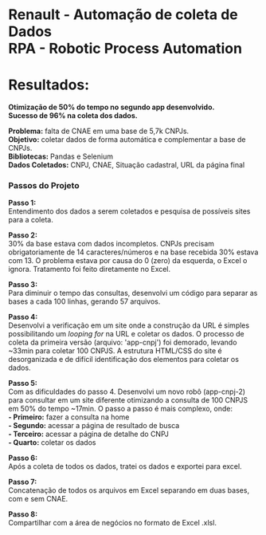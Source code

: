 # Renault - Automação de coleta de Dados <br> RPA - Robotic Process Automation
# Resultados:
****Otimização de 50% do tempo no segundo app desenvolvido.****<br>
**Sucesso de 96% na coleta dos dados.**

**Problema:** falta de CNAE em uma base de 5,7k CNPJs.<br>
**Objetivo:** coletar dados de forma automática e complementar a base de CNPJs.<br>
**Bibliotecas:** Pandas e Selenium<br>
**Dados Coletados:** CNPJ, CNAE, Situação cadastral, URL da página final<br>



### Passos do Projeto

**Passo 1:**<br>
Entendimento dos dados a serem coletados e pesquisa de possíveis sites para a coleta.

**Passo 2:**<br>
30% da base estava com dados incompletos. CNPJs precisam obrigatoriamente de 14 caracteres/números e na base recebida 30% estava com 13.
O problema estava por causa do 0 (zero) da esquerda, o Excel o ignora.
Tratamento foi feito diretamente no Excel.

**Passo 3:**<br>
Para diminuir o tempo das consultas, desenvolvi um código para separar as bases a cada 100 linhas, gerando 57 arquivos.

**Passo 4:**<br>
Desenvolvi a verificação em um site onde a construção da URL é simples possibilitando um _looping for_ na URL e coletar os dados.
O processo de coleta da primeira versão (arquivo: 'app-cnpj') foi demorado, levando ~33min para coletar 100 CNPJS.
A estrutura HTML/CSS do site é desorganizada e de difícil identificação dos elementos para coletar os dados. 

**Passo 5:**<br>
Com as dificuldades do passo 4.
Desenvolvi um novo robô (app-cnpj-2) para consultar em um site diferente otimizando a consulta de 100 CNPJS em 50% do tempo ~17min.
O passo a passo é mais complexo, onde: <br>
  **- Primeiro:** fazer a consulta na home<br>
  **- Segundo:** acessar a página de resultado de busca<br>
  **- Terceiro:** acessar a página de detalhe do CNPJ<br>
  **- Quarto:** coletar os dados<br>

**Passo 6:**<br>
Após a coleta de todos os dados, tratei os dados e exportei para excel.

**Passo 7:**<br>
Concatenação de todos os arquivos em Excel separando em duas bases, com e sem CNAE.

**Passo 8:**<br>
Compartilhar com a área de negócios no formato de Excel .xlsl.
